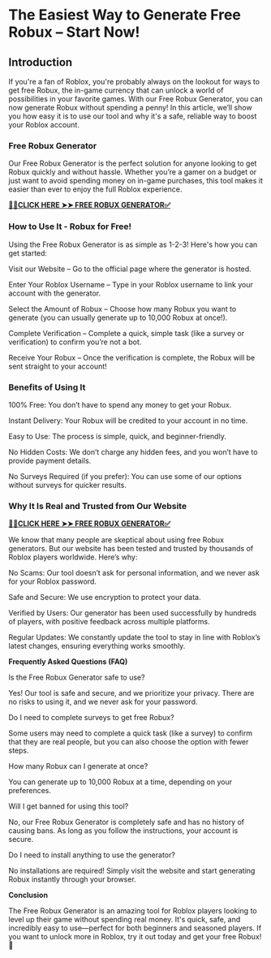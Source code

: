 # The Easiest Way to Generate Free Robux – Start Now!

## Introduction

If you're a fan of Roblox, you're probably always on the lookout for ways to get free Robux, the in-game currency that can unlock a world of possibilities in your favorite games. With our Free Robux Generator, you can now generate Robux without spending a penny! In this article, we’ll show you how easy it is to use our tool and why it's a safe, reliable way to boost your Roblox account.

### Free Robux Generator

Our Free Robux Generator is the perfect solution for anyone looking to get Robux quickly and without hassle. Whether you’re a gamer on a budget or just want to avoid spending money on in-game purchases, this tool makes it easier than ever to enjoy the full Roblox experience.

[**📌📌CLICK HERE ➤➤ FREE ROBUX GENERATOR✅**](https://leoniehub24h.github.io/free-robux-generator/)

### How to Use It - Robux for Free!

Using the Free Robux Generator is as simple as 1-2-3! Here's how you can get started:

Visit our Website – Go to the official page where the generator is hosted.

Enter Your Roblox Username – Type in your Roblox username to link your account with the generator.

Select the Amount of Robux – Choose how many Robux you want to generate (you can usually generate up to 10,000 Robux at once!).

Complete Verification – Complete a quick, simple task (like a survey or verification) to confirm you’re not a bot.

Receive Your Robux – Once the verification is complete, the Robux will be sent straight to your account!

### Benefits of Using It

100% Free: You don’t have to spend any money to get your Robux.

Instant Delivery: Your Robux will be credited to your account in no time.

Easy to Use: The process is simple, quick, and beginner-friendly.

No Hidden Costs: We don’t charge any hidden fees, and you won’t have to provide payment details.

No Surveys Required (if you prefer): You can use some of our options without surveys for quicker results.

### Why It Is Real and Trusted from Our Website

[**📌📌CLICK HERE ➤➤ FREE ROBUX GENERATOR✅**](https://leoniehub24h.github.io/free-robux-generator/)

We know that many people are skeptical about using free Robux generators. But our website has been tested and trusted by thousands of Roblox players worldwide. Here’s why:

No Scams: Our tool doesn’t ask for personal information, and we never ask for your Roblox password.

Safe and Secure: We use encryption to protect your data.

Verified by Users: Our generator has been used successfully by hundreds of players, with positive feedback across multiple platforms.

Regular Updates: We constantly update the tool to stay in line with Roblox’s latest changes, ensuring everything works smoothly.

**Frequently Asked Questions (FAQ)**

Is the Free Robux Generator safe to use?

Yes! Our tool is safe and secure, and we prioritize your privacy. There are no risks to using it, and we never ask for your password.

Do I need to complete surveys to get free Robux?

Some users may need to complete a quick task (like a survey) to confirm that they are real people, but you can also choose the option with fewer steps.

How many Robux can I generate at once?

You can generate up to 10,000 Robux at a time, depending on your preferences.

Will I get banned for using this tool?

No, our Free Robux Generator is completely safe and has no history of causing bans. As long as you follow the instructions, your account is secure.

Do I need to install anything to use the generator?

No installations are required! Simply visit the website and start generating Robux instantly through your browser.

**Conclusion**

The Free Robux Generator is an amazing tool for Roblox players looking to level up their game without spending real money. It's quick, safe, and incredibly easy to use—perfect for both beginners and seasoned players. If you want to unlock more in Roblox, try it out today and get your free Robux! 🌟
